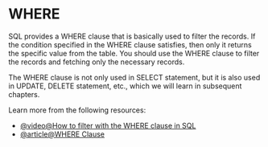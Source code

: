 # WHERE

SQL provides a WHERE clause that is basically used to filter the records. If the condition specified in the WHERE clause satisfies, then only it returns the specific value from the table. You should use the WHERE clause to filter the records and fetching only the necessary records.

The WHERE clause is not only used in SELECT statement, but it is also used in UPDATE, DELETE statement, etc., which we will learn in subsequent chapters.

Learn more from the following resources:

- [@video@How to filter with the WHERE clause in SQL](https://www.youtube.com/watch?v=4Uv0o8IBqw0)
- [@article@WHERE Clause](https://www.w3schools.com/sql/sql_where.asp)